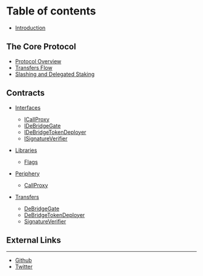 # Table of contents

* [Introduction](README.md)

## The Core Protocol

* [Protocol Overview](the-core-protocol/protocol-overview.md)
* [Transfers Flow](the-core-protocol/transfers.md)
* [Slashing and Delegated Staking](the-core-protocol/slashing-and-delegated-staking.md)

<!-- Part between CONTRACTS_TOC* is autogenerated. Do no remove CONTRACTS_TOC* -->
<!-- CONTRACTS_TOC_START -->
## Contracts
* [Interfaces](contracts/interfaces/README.md)
  * [ICallProxy](contracts/interfaces/ICallProxy.md)
  * [IDeBridgeGate](contracts/interfaces/IDeBridgeGate.md)
  * [IDeBridgeTokenDeployer](contracts/interfaces/IDeBridgeTokenDeployer.md)
  * [ISignatureVerifier](contracts/interfaces/ISignatureVerifier.md)

* [Libraries](contracts/libraries/README.md)
  * [Flags](contracts/libraries/Flags.md)

* [Periphery](contracts/periphery/README.md)
  * [CallProxy](contracts/periphery/CallProxy.md)

* [Transfers](contracts/transfers/README.md)
  * [DeBridgeGate](contracts/transfers/DeBridgeGate.md)
  * [DeBridgeTokenDeployer](contracts/transfers/DeBridgeTokenDeployer.md)
  * [SignatureVerifier](contracts/transfers/SignatureVerifier.md)


<!-- CONTRACTS_TOC_END -->

## External Links

***

* [Github](https://github.com/debridge-finance)
* [Twitter](https://twitter.com/deBridgeFinance)
